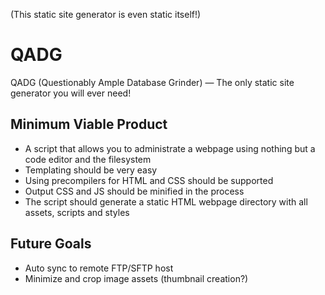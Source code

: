 (This static site generator is even static itself!)

# QADG
  QADG (Questionably Ample Database Grinder) — The only static site generator you will ever need!
  
## Minimum Viable Product
* A script that allows you to administrate a webpage using nothing but a code editor and the filesystem
* Templating should be very easy
* Using precompilers for HTML and CSS should be supported
* Output CSS and JS should be minified in the process
* The script should generate a static HTML webpage directory with all assets, scripts and styles

## Future Goals
* Auto sync to remote FTP/SFTP host
* Minimize and crop image assets (thumbnail creation?)
